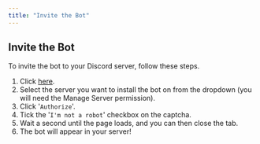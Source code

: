 ```yaml
---
title: "Invite the Bot"
---
```


## Invite the Bot

To invite the bot to your Discord server, follow these steps.
1. Click [here](https://discordapp.com/oauth2/authorize?client_id=580573141898887199&scope=bot&permissions=8).
1. Select the server you want to install the bot on from the dropdown (you will need the Manage Server permission).
1. Click '`Authorize`'.
1. Tick the '`I'm not a robot`' checkbox on the captcha.
1. Wait a second until the page loads, and you can then close the tab.
1. The bot will appear in your server!

